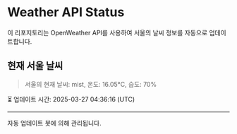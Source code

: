 
# Weather API Status

이 리포지토리는 OpenWeather API를 사용하여 서울의 날씨 정보를 자동으로 업데이트합니다.

## 현재 서울 날씨
> 서울의 현재 날씨: mist, 온도: 16.05°C, 습도: 70%

⏳ 업데이트 시간: 2025-03-27 04:36:16 (UTC)

---
자동 업데이트 봇에 의해 관리됩니다.
